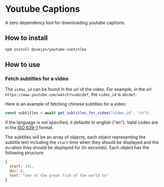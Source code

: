 # Youtube Captions

A zero dependency tool for downloading youtube captions.

## How to install

```bash
npm install @suejon/youtube-subtitles
```

## How to use

### Fetch subtitles for a video

The `video_id` can be found in the url of the video. For example, in the url `https://www.youtube.com/watch?v=abcdef`, the `video_id` is `abcdef`.

Here is an example of fetching chinese subtitles for a video:

```javascript
const subtitles = await get_subtitles_for_video("video_id", "cn");
```

If the language is not specified, it defaults to english ("en"). Valid codes are in the [ISO 639-1](https://en.wikipedia.org/wiki/List_of_ISO_639-1_codes) format.

The subtitles will be an array of objects, each object representing the subtitle text including the `start` time when they should be displayed and the `dur`ation they should be displayed for (in seconds). Each object has the following structure:

```javascript
{
  start: 241,
  dur: 6,
  text: "one of the great fish of the world to"
}
```

